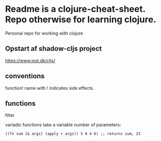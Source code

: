 # Readme is a clojure-cheat-sheet. Repo otherwise for learning clojure.
Personal repo for working with clojure

## Opstart af shadow-cljs project
https://www.jost.dk/cljs/


## conventions
function! name with ! indicates side effects.

## functions
filter

variadic functions take a variable number of parameters:
```
((fn sum [& args] (apply + args)) 5 8 4 6) ;; returns sum, 23
```
